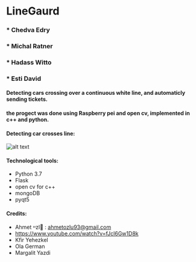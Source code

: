 # LineGaurd


### * Chedva Edry 
### * Michal Ratner 
### * Hadass Witto 
### * Esti David


#### Detecting cars crossing over a continuous white line, and automaticly sending tickets.
#### the progect was done using Raspberry pei and open cv, implemented in c++ and python.

#### Detecting car crosses line:
![alt text](https://github.com/Elevationacademy/final-hackathon-chedva-michal-hadass-esti/blob/master/img_01-01-2020_13-55-04_90_0.jpg)


#### Technological tools: 
* Python 3.7
* Flask
* open cv for c++
* mongoDB
* pyqt5


#### Credits:
* Ahmet ײzl : ahmetozlu93@gmail.com 
* https://www.youtube.com/watch?v=fJcl6Gw1D8k 
* Kfir Yehezkel 
* Ola German
* Margalit Yazdi
